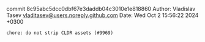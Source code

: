 commit 8c95abc5dcc0dbf67e3daddb04c3010e1e818860
Author: Vladislav Tasev <vladitasev@users.noreply.github.com>
Date:   Wed Oct 2 15:56:22 2024 +0300

    chore: do not strip CLDR assets (#9969)
